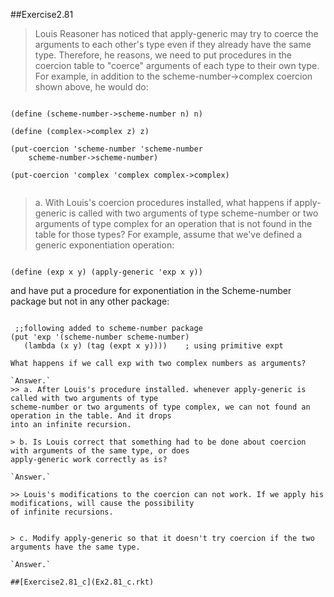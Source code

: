 ##Exercise2.81

> Louis Reasoner has noticed that apply-generic may try to coerce the arguments to
each other's type even if they already have the same type. Therefore, he reasons, we need to put procedures
in the coercion table to "coerce" arguments of each type to their own type. For example, in addition to the
scheme-number->complex coercion shown above, he would do:

```racket

(define (scheme-number->scheme-number n) n)

(define (complex->complex z) z)

(put-coercion 'scheme-number 'scheme-number
	scheme-number->scheme-number)
	
(put-coercion 'complex 'complex complex->complex)


```

> a. With Louis's coercion procedures installed, what happens if apply-generic is called with two
arguments of type scheme-number or two arguments of type complex for an operation that is not
found in the table for those types? For example, assume that we've defined a generic exponentiation
operation:

```racket

(define (exp x y) (apply-generic 'exp x y))

```

 and have put a procedure for exponentiation in the Scheme-number package but not in any 
 other package:
 
 ```racket
 
  ;;following added to scheme-number package 
 (put 'exp '(scheme-number scheme-number)
	(lambda (x y) (tag (expt x y)))) 	; using primitive expt
	
What happens if we call exp with two complex numbers as arguments?

`Answer.`
>> a. After Louis's procedure installed. whenever apply-generic is called with two arguments of type
scheme-number or two arguments of type complex, we can not found an operation in the table. And it drops
into an infinite recursion.

> b. Is Louis correct that something had to be done about coercion with arguments of the same type, or does
apply-generic work correctly as is?

`Answer.`

>> Louis's modifications to the coercion can not work. If we apply his modifications, will cause the possibility
of infinite recursions.


> c. Modify apply-generic so that it doesn't try coercion if the two arguments have the same type.

`Answer.`

##[Exercise2.81_c](Ex2.81_c.rkt)